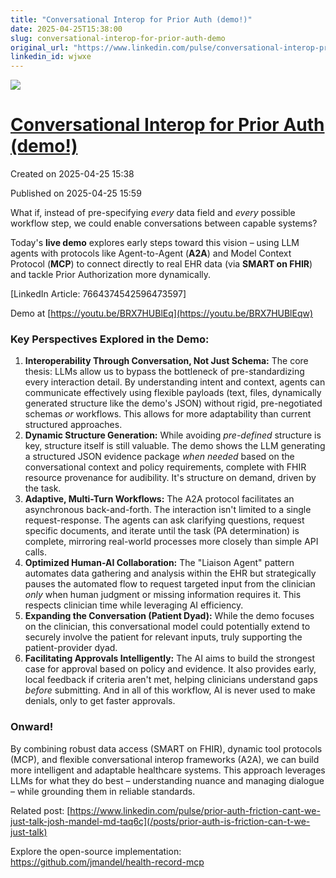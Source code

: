 ```yaml
---
title: "Conversational Interop for Prior Auth (demo!)"
date: 2025-04-25T15:38:00
slug: conversational-interop-for-prior-auth-demo
original_url: "https://www.linkedin.com/pulse/conversational-interop-prior-auth-demo-josh-mandel-md-wjwxe"
linkedin_id: wjwxe
---
```

![](https://media.licdn.com/mediaD4E12AQH_x5CG7GJiyA)

[Conversational Interop for Prior Auth (demo!)](/posts/conversational-interop-for-prior-auth-demo)
==================================================================================================

Created on 2025-04-25 15:38

Published on 2025-04-25 15:59

What if, instead of pre-specifying *every* data field and *every* possible workflow step, we could enable conversations between capable systems?

Today's **live demo** explores early steps toward this vision – using LLM agents with protocols like Agent-to-Agent (**A2A**) and Model Context Protocol (**MCP**) to connect directly to real EHR data (via **SMART on FHIR**) and tackle Prior Authorization more dynamically.

[LinkedIn Article: 7664374542596473597]

Demo at [https://youtu.be/BRX7HUBlEq](https://youtu.be/BRX7HUBlEqw)

### Key Perspectives Explored in the Demo:

1. **Interoperability Through Conversation, Not Just Schema:** The core thesis: LLMs allow us to bypass the bottleneck of pre-standardizing every interaction detail. By understanding intent and context, agents can communicate effectively using flexible payloads (text, files, dynamically generated structure like the demo's JSON) without rigid, pre-negotiated schemas *or* workflows. This allows for more adaptability than current structured approaches.
2. **Dynamic Structure Generation:** While avoiding *pre-defined* structure is key, structure itself is still valuable. The demo shows the LLM generating a structured JSON evidence package *when needed* based on the conversational context and policy requirements, complete with FHIR resource provenance for audibility. It's structure on demand, driven by the task.
3. **Adaptive, Multi-Turn Workflows:** The A2A protocol facilitates an asynchronous back-and-forth. The interaction isn't limited to a single request-response. The agents can ask clarifying questions, request specific documents, and iterate until the task (PA determination) is complete, mirroring real-world processes more closely than simple API calls.
4. **Optimized Human-AI Collaboration:** The "Liaison Agent" pattern automates data gathering and analysis within the EHR but strategically pauses the automated flow to request targeted input from the clinician *only* when human judgment or missing information requires it. This respects clinician time while leveraging AI efficiency.
5. **Expanding the Conversation (Patient Dyad):** While the demo focuses on the clinician, this conversational model could potentially extend to securely involve the patient for relevant inputs, truly supporting the patient-provider dyad.
6. **Facilitating Approvals Intelligently:** The AI aims to build the strongest case for approval based on policy and evidence. It also provides early, local feedback if criteria aren't met, helping clinicians understand gaps *before* submitting. And in all of this workflow, AI is never used to make denials, only to get faster approvals.

### Onward!

By combining robust data access (SMART on FHIR), dynamic tool protocols (MCP), and flexible conversational interop frameworks (A2A), we can build more intelligent and adaptable healthcare systems. This approach leverages LLMs for what they do best – understanding nuance and managing dialogue – while grounding them in reliable standards.

Related post: [https://www.linkedin.com/pulse/prior-auth-friction-cant-we-just-talk-josh-mandel-md-taq6c](/posts/prior-auth-is-friction-can-t-we-just-talk)

Explore the open-source implementation: <https://github.com/jmandel/health-record-mcp>
